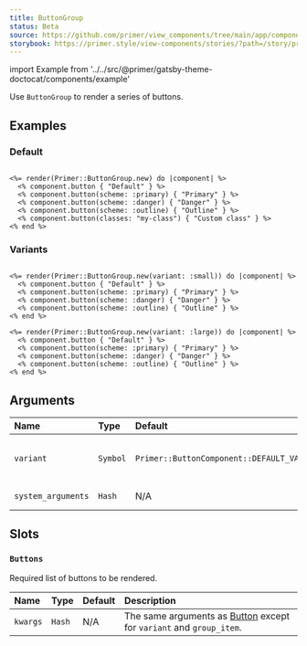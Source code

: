 ```yaml
---
title: ButtonGroup
status: Beta
source: https://github.com/primer/view_components/tree/main/app/components/primer/button_group.rb
storybook: https://primer.style/view-components/stories/?path=/story/primer-button-group-component
---
```


import Example from '../../src/@primer/gatsby-theme-doctocat/components/example'

<!-- Warning: AUTO-GENERATED file, do not edit. Add code comments to your Ruby instead <3 -->

Use `ButtonGroup` to render a series of buttons.

## Examples

### Default

<Example src="<div class='BtnGroup '>    <button type='button' class='btn BtnGroup-item '>    Default  </button>    <button type='button' class='btn-primary btn BtnGroup-item '>    Primary  </button>    <button type='button' class='btn-danger btn BtnGroup-item '>    Danger  </button>    <button type='button' class='btn-outline btn BtnGroup-item '>    Outline  </button>    <button type='button' class='my-class btn BtnGroup-item '>    Custom class  </button></div>" />

```erb

<%= render(Primer::ButtonGroup.new) do |component| %>
  <% component.button { "Default" } %>
  <% component.button(scheme: :primary) { "Primary" } %>
  <% component.button(scheme: :danger) { "Danger" } %>
  <% component.button(scheme: :outline) { "Outline" } %>
  <% component.button(classes: "my-class") { "Custom class" } %>
<% end %>
```

### Variants

<Example src="<div class='BtnGroup '>    <button type='button' class='btn-sm btn BtnGroup-item '>    Default  </button>    <button type='button' class='btn-primary btn-sm btn BtnGroup-item '>    Primary  </button>    <button type='button' class='btn-danger btn-sm btn BtnGroup-item '>    Danger  </button>    <button type='button' class='btn-outline btn-sm btn BtnGroup-item '>    Outline  </button></div><div class='BtnGroup '>    <button type='button' class='btn-large btn BtnGroup-item '>    Default  </button>    <button type='button' class='btn-primary btn-large btn BtnGroup-item '>    Primary  </button>    <button type='button' class='btn-danger btn-large btn BtnGroup-item '>    Danger  </button>    <button type='button' class='btn-outline btn-large btn BtnGroup-item '>    Outline  </button></div>" />

```erb

<%= render(Primer::ButtonGroup.new(variant: :small)) do |component| %>
  <% component.button { "Default" } %>
  <% component.button(scheme: :primary) { "Primary" } %>
  <% component.button(scheme: :danger) { "Danger" } %>
  <% component.button(scheme: :outline) { "Outline" } %>
<% end %>

<%= render(Primer::ButtonGroup.new(variant: :large)) do |component| %>
  <% component.button { "Default" } %>
  <% component.button(scheme: :primary) { "Primary" } %>
  <% component.button(scheme: :danger) { "Danger" } %>
  <% component.button(scheme: :outline) { "Outline" } %>
<% end %>
```

## Arguments

| Name | Type | Default | Description |
| :- | :- | :- | :- |
| `variant` | `Symbol` | `Primer::ButtonComponent::DEFAULT_VARIANT` | One of `:small`, `:medium`, or `:large`. |
| `system_arguments` | `Hash` | N/A | [System arguments](/system-arguments) |

## Slots

### `Buttons`

Required list of buttons to be rendered.

| Name | Type | Default | Description |
| :- | :- | :- | :- |
| `kwargs` | `Hash` | N/A | The same arguments as [Button](/components/button) except for `variant` and `group_item`. |
